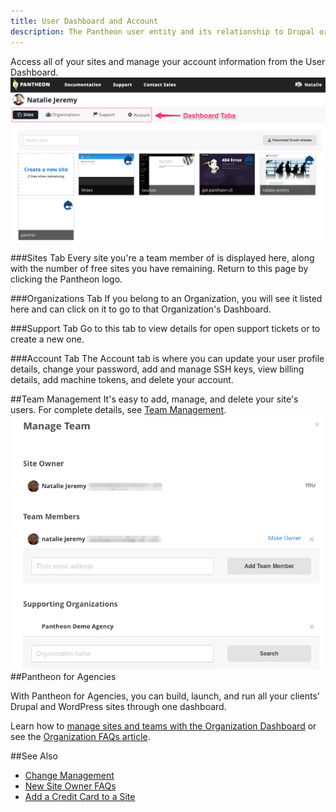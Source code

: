 ```yaml
---
title: User Dashboard and Account
description: The Pantheon user entity and its relationship to Drupal or WordPress sites, teams, and organizations.
---
```


Access all of your sites and manage your account information from the User Dashboard.
![Site Dashboard](/source/docs/assets/images/pantheon-user-dashboard1.png)

###Sites Tab
Every site you're a team member of is displayed here, along with the number of free sites you have remaining. Return to this page by clicking the Pantheon logo.

###Organizations Tab
If you belong to an Organization, you will see it listed here and can click on it to go to that Organization's Dashboard.

###Support Tab
Go to this tab to view details for open support tickets or to create a new one.

###Account Tab
The Account tab is where you can update your user profile details, change your password, add and manage SSH keys, view billing details, add machine tokens, and delete your account.

##Team Management
It's easy to add, manage, and delete your site's users. For complete details, see [Team Management](https://pantheon.io/docs/team-management/).
![Team Management Window](/source/docs/assets/images/team-modal.png)
##Pantheon for Agencies

With Pantheon for Agencies, you can build, launch, and run all your clients’ Drupal and WordPress sites through one dashboard.

Learn how to [manage sites and teams with the Organization Dashboard](/docs/dashboard/) or see the [Organization FAQs article](/docs/faq/).

##See Also
- [Change Management](/docs/change-management/)
- [New Site Owner FAQs](/docs/new-site-owner/)
- [Add a Credit Card to a Site](/docs/add-a-credit-card-to-a-site/)

